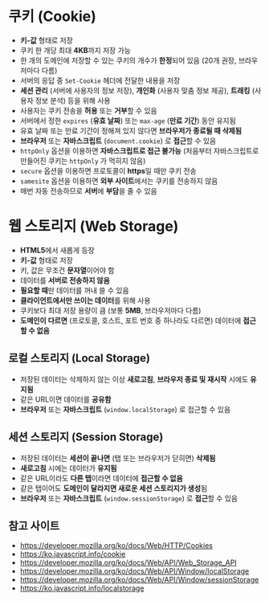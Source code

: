 # 쿠키 (Cookie)
- **키-값** 형태로 저장
- 쿠키 한 개당 최대 **4KB**까지 저장 가능
- 한 개의 도메인에 저장할 수 있는 쿠키의 개수가 **한정**되어 있음 (20개 권장, 브라우저마다 다름)
- 서버의 응답 중 `Set-Cookie` 헤더에 전달한 내용을 저장
- **세션 관리** (서버에 사용자의 정보 저장), **개인화** (사용자 맞춤 정보 제공), **트래킹** (사용자 정보 분석) 등을 위해 사용
- 사용자는 쿠키 전송을 **허용** 또는 **거부**할 수 있음
- 서버에서 정한 `expires` (**유효 날짜**) 또는 `max-age` (**만료 기간**) 동안 유지됨
- 유효 날짜 또는 만료 기간이 정해져 있지 않다면 **브라우저가 종료될 때 삭제됨**
- **브라우저** 또는 **자바스크립트** (`document.cookie`) 로 **접근**할 수 있음
- `httpOnly` 옵션을 이용하면 **자바스크립트로 접근 불가능** (처음부터 자바스크립트로 만들어진 쿠키는 `httpOnly` 가 먹히지 않음)
- `secure` 옵션을 이용하면 프로토콜이 **https**일 때만 쿠키 전송
- `samesite` 옵션을 이용하면 **외부 사이트**에서는 쿠키를 전송하지 않음
- 매번 자동 전송하므로 **서버**에 **부담**을 줄 수 있음

# 웹 스토리지 (Web Storage)
- **HTML5**에서 새롭게 등장
- **키-값** 형태로 저장
- 키, 값은 무조건 **문자열**이어야 함
- 데이터를 **서버로 전송하지 않음**
- **필요할 때**만 데이터를 꺼내 쓸 수 있음
- **클라이언트에서만 쓰이는 데이터**를 위해 사용
- 쿠키보다 최대 저장 용량이 큼 (보통 **5MB**, 브라우저마다 다름)
- **도메인이 다르면** (프로토콜, 호스트, 포트 번호 중 하나라도 다르면) 데이터에 **접근할 수 없음**

## 로컬 스토리지 (Local Storage)
- 저장된 데이터는 삭제하지 않는 이상 **새로고침**, **브라우저 종료 및 재시작** 시에도 **유지됨**
- 같은 URL이면 데이터를 **공유함**
- **브라우저** 또는 **자바스크립트** (`window.localStorage`) 로 접근할 수 있음

## 세션 스토리지 (Session Storage)
- 저장된 데이터는 **세션이 끝나면** (탭 또는 브라우저가 닫히면) **삭제됨**
- **새로고침** 시에는 데이터가 **유지됨**
- 같은 URL이라도 **다른 탭**이라면 데이터에 **접근할 수 없음**
- 같은 탭이어도 **도메인이 달라지면 새로운 세션 스토리지가 생성**됨
- **브라우저** 또는 **자바스크립트** (`window.sessionStorage`) 로 **접근**할 수 있음

## 참고 사이트
- https://developer.mozilla.org/ko/docs/Web/HTTP/Cookies
- https://ko.javascript.info/cookie
- https://developer.mozilla.org/ko/docs/Web/API/Web_Storage_API
- https://developer.mozilla.org/ko/docs/Web/API/Window/localStorage
- https://developer.mozilla.org/ko/docs/Web/API/Window/sessionStorage
- https://ko.javascript.info/localstorage